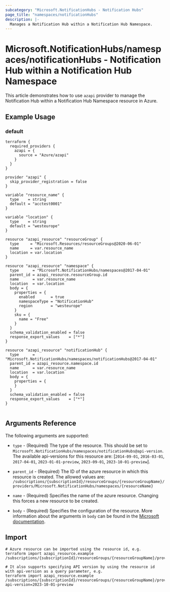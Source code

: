 ```yaml
---
subcategory: "Microsoft.NotificationHubs - Notification Hubs"
page_title: "namespaces/notificationHubs"
description: |-
  Manages a Notification Hub within a Notification Hub Namespace.
---
```


# Microsoft.NotificationHubs/namespaces/notificationHubs - Notification Hub within a Notification Hub Namespace

This article demonstrates how to use `azapi` provider to manage the Notification Hub within a Notification Hub Namespace resource in Azure.

## Example Usage

### default

```hcl
terraform {
  required_providers {
    azapi = {
      source = "Azure/azapi"
    }
  }
}

provider "azapi" {
  skip_provider_registration = false
}

variable "resource_name" {
  type    = string
  default = "acctest0001"
}

variable "location" {
  type    = string
  default = "westeurope"
}

resource "azapi_resource" "resourceGroup" {
  type     = "Microsoft.Resources/resourceGroups@2020-06-01"
  name     = var.resource_name
  location = var.location
}

resource "azapi_resource" "namespace" {
  type      = "Microsoft.NotificationHubs/namespaces@2017-04-01"
  parent_id = azapi_resource.resourceGroup.id
  name      = var.resource_name
  location  = var.location
  body = {
    properties = {
      enabled       = true
      namespaceType = "NotificationHub"
      region        = "westeurope"
    }
    sku = {
      name = "Free"
    }
  }
  schema_validation_enabled = false
  response_export_values    = ["*"]
}

resource "azapi_resource" "notificationHub" {
  type      = "Microsoft.NotificationHubs/namespaces/notificationHubs@2017-04-01"
  parent_id = azapi_resource.namespace.id
  name      = var.resource_name
  location  = var.location
  body = {
    properties = {
    }
  }
  schema_validation_enabled = false
  response_export_values    = ["*"]
}


```



## Arguments Reference

The following arguments are supported:

* `type` - (Required) The type of the resource. This should be set to `Microsoft.NotificationHubs/namespaces/notificationHubs@api-version`. The available api-versions for this resource are: [`2014-09-01`, `2016-03-01`, `2017-04-01`, `2023-01-01-preview`, `2023-09-01`, `2023-10-01-preview`].

* `parent_id` - (Required) The ID of the azure resource in which this resource is created. The allowed values are:  
  `/subscriptions/{subscriptionId}/resourceGroups/{resourceGroupName}/providers/Microsoft.NotificationHubs/namespaces/{resourceName}`

* `name` - (Required) Specifies the name of the azure resource. Changing this forces a new resource to be created.

* `body` - (Required) Specifies the configuration of the resource. More information about the arguments in `body` can be found in the [Microsoft documentation](https://learn.microsoft.com/en-us/azure/templates/Microsoft.NotificationHubs/namespaces/notificationHubs?pivots=deployment-language-terraform).

## Import

 ```shell
 # Azure resource can be imported using the resource id, e.g.
 terraform import azapi_resource.example /subscriptions/{subscriptionId}/resourceGroups/{resourceGroupName}/providers/Microsoft.NotificationHubs/namespaces/{resourceName}/notificationHubs/{resourceName}
 
 # It also supports specifying API version by using the resource id with api-version as a query parameter, e.g.
 terraform import azapi_resource.example /subscriptions/{subscriptionId}/resourceGroups/{resourceGroupName}/providers/Microsoft.NotificationHubs/namespaces/{resourceName}/notificationHubs/{resourceName}?api-version=2023-10-01-preview
 ```
